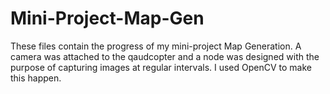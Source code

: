 # Mini-Project-Map-Gen
 These files contain the progress of my mini-project Map Generation. 
 A camera was attached to the qaudcopter and a node was designed with the purpose of capturing images at regular intervals. 
 I used OpenCV to make this happen.
